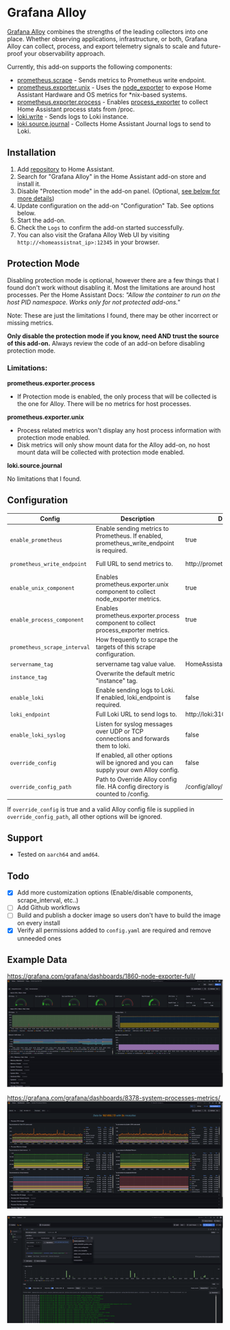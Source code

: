 # Grafana Alloy

[Grafana Alloy](https://grafana.com/docs/alloy) combines the strengths of the leading collectors into one place. Whether observing applications, infrastructure, or both, Grafana Alloy can collect, process, and export telemetry signals to scale and future-proof your observability approach.

Currently, this add-on supports the following components:

- [prometheus.scrape](https://grafana.com/docs/alloy/latest/reference/components/prometheus/prometheus.scrape/) - Sends metrics to Prometheus write endpoint.
- [prometheus.exporter.unix](https://grafana.com/docs/alloy/latest/reference/components/prometheus/prometheus.exporter.unix/) - Uses the [node_exporter](https://github.com/prometheus/node_exporter) to expose Home Assistant Hardware and OS metrics for \*nix-based systems.
- [prometheus.exporter.process](https://grafana.com/docs/alloy/latest/reference/components/prometheus/prometheus.exporter.process/) - Enables [process_exporter](https://github.com/ncabatoff/process-exporter) to collect Home Assistant process stats from /proc.
- [loki.write](https://grafana.com/docs/alloy/latest/reference/components/loki/loki.write/) - Sends logs to Loki instance.
- [loki.source.journal](https://grafana.com/docs/alloy/latest/reference/components/loki/loki.source.journal/) - Collects Home Assistant Journal logs to send to Loki.

## Installation

1. Add [repository](https://github.com/wymangr/hassos-addons) to Home Assistant.
1. Search for "Grafana Alloy" in the Home Assistant add-on store and install it.
1. Disable "Protection mode" in the add-on panel. (Optional, [see below for more details](#protection-mode))
1. Update configuration on the add-on "Configuration" Tab. See options below.
1. Start the add-on.
1. Check the `Logs` to confirm the add-on started successfully.
1. You can also visit the Grafana Alloy Web UI by visiting `http://<homeassistnat_ip>:12345` in your browser.

## Protection Mode

Disabling protection mode is optional, however there are a few things that I found don't work without disabling it. Most the limitations are around host processes. Per the Home Assistant Docs: _"Allow the container to run on the host PID namespace. Works only for not protected add-ons."_

Note: These are just the limitations I found, there may be other incorrect or missing metrics.

**Only disable the protection mode if you know, need AND trust the source of this add-on.** Always review the code of an add-on before disabling protection mode.

### Limitations:

**prometheus.exporter.process**

- If Protection mode is enabled, the only process that will be collected is the one for Alloy. There will be no metrics for host processes.

**prometheus.exporter.unix**

- Process related metrics won't display any host process information with protection mode enabled.
- Disk metrics will only show mount data for the Alloy add-on, no host mount data will be collected with protection mode enabled.

**loki.source.journal**

No limitations that I found.

## Configuration

| Config                       | Description                                                                              | Default value                       | Required                    |
| ---------------------------- | ---------------------------------------------------------------------------------------- | ----------------------------------- | --------------------------- |
| `enable_prometheus`          | Enable sending metrics to Prometheus. If enabled, prometheus_write_endpoint is required. | true                                | No                          |
| `prometheus_write_endpoint`  | Full URL to send metrics to.                                                             | http://prometheus:9090/api/v1/write | If `enable_prometheus`=true |
| `enable_unix_component`      | Enables prometheus.exporter.unix component to collect node_exporter metrics.             | true                                | No                          |
| `enable_process_component`   | Enables prometheus.exporter.process component to collect process_exporter metrics.       | true                                | No                          |
| `prometheus_scrape_interval` | How frequently to scrape the targets of this scrape configuration.                       |                                     | No                          |
| `servername_tag`             | servername tag value value.                                                              | HomeAssistant                       | No                          |
| `instance_tag`               | Overwrite the default metric "instance" tag.                                             |                                     | No                          |
| `enable_loki`                | Enable sending logs to Loki. If enabled, loki_endpoint is required.                      | false                               | No                          |
| `loki_endpoint`              | Full Loki URL to send logs to.                                                           | http://loki:3100/api/v1/push        | No                          |
| `enable_loki_syslog`         | Listen for syslog messages over UDP or TCP connections and forwards them to loki.        | false                               | No                          |
| `override_config`            | If enabled, all other options will be ignored and you can supply your own Alloy config.  | false                               | No                          |
| `override_config_path`       | Path to Override Alloy config file. HA config directory is counted to /config.           | /config/alloy/example.alloy         | If `override_config`=true   |

If `override_config` is true and a valid Alloy config file is supplied in `override_config_path`, all other options will be ignored.

## Support

- Tested on `aarch64` and `amd64`.

## Todo

- [x] Add more customization options (Enable/disable components, scrape_interval, etc..)
- [ ] Add Github workflows
- [ ] Build and publish a docker image so users don't have to build the image on every install
- [x] Verify all permissions added to `config.yaml` are required and remove unneeded ones

## Example Data

https://grafana.com/grafana/dashboards/1860-node-exporter-full/
![prometheus.exporter.unix Example](images/prometheus.exporter.unix.png)

https://grafana.com/grafana/dashboards/8378-system-processes-metrics/
![prometheus.exporter.process Example](images/prometheus.exporter.process.png)

![Loki Log Example](images/loki.png)
